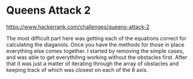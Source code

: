# Queens Attack 2
https://www.hackerrank.com/challenges/queens-attack-2

The most difficult part here was getting each of the equations correct for calculating the diaganols. Once you have the methods for those in place everything else comes together. I started by removing the simple cases, and was able to get everythihng working without the obstacles first. After that it was just a matter of iterating through the array of obstacles and keeping track of which was closest on each of the 8 axis.
